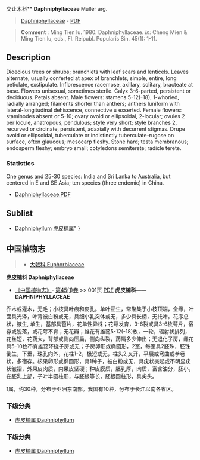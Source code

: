 交让木科** **Daphniphyllaceae** Muller arg.

> [Daphniphyllaceae](http://www.iplant.cn/info/Daphniphyllaceae?t=foc) - [PDF](http://www.iplant.cn/foc/pdf/Daphniphyllaceae.pdf)


> **Comment** : 
> Ming Tien lu. 1980. Daphniphyllaceae. *In:* Cheng Mien & Ming Tien lu, eds., Fl. Reipubl. Popularis Sin. 45(1): 1-11.

## Description

Dioecious trees or shrubs; branchlets with leaf scars and lenticels. Leaves alternate, usually conferted at apex of branchlets, simple, entire, long petiolate, exstipulate. Inflorescence racemose, axillary, solitary, bracteate at base. Flowers unisexual, sometimes sterile. Calyx 3-6-parted, persistent or deciduous. Petals absent. Male flowers: stamens 5-12(-18), 1-whorled, radially arranged; filaments shorter than anthers; anthers luniform with lateral-longitudinal dehiscence, connective ± exserted. Female flowers: staminodes absent or 5-10; ovary ovoid or ellipsoidal, 2-locular; ovules 2 per locule, anatropous, pendulous; style very short; style branches 2, recurved or circinate, persistent, adaxially with decurrent stigmas. Drupe ovoid or ellipsoidal, tuberculate or indistinctly tuberculate-rugose on surface, often glaucous; mesocarp fleshy. Stone hard; testa membranous; endosperm fleshy; embryo small; cotyledons semiterete; radicle terete.

### Statistics
One genus and 25-30 species: India and Sri Lanka to Australia, but centered in E and SE Asia; ten species (three endemic) in China.


* [Daphniphyllaceae.PDF](http://www.iplant.cn/foc/pdf/Daphniphyllaceae.pdf)

## Sublist

* [Daphniphyllum](http://www.iplant.cn/info/Daphniphyllum?t=foc) 虎皮楠属"
}
## 中国植物志

> * [大戟科  Euphorbiaceae](http://www.iplant.cn/info/Euphorbiaceae?t=z)


**虎皮楠科 Daphniphyllaceae**

* [《中国植物志》](http://www.iplant.cn/frps)- [第45(1)卷](http://www.iplant.cn/frps/vol/45(1)) >> 001页 [PDF](http://www.iplant.cn/frps/pdf/45(1)/001z.pdf)
**虎皮楠科——DAPHNIPHYLLACEAE**

乔木或灌木，无毛；小枝具叶痕和皮孔。单叶互生，常聚集于小枝顶端，全缘，叶面具光泽，叶背被白粉或无，具细小乳突体或无，多少具长柄，无托叶。花序总状，腋生, 单生，基部具苞片，花单性异株；花萼发育，3-6裂或具3-6枚萼片，宿存或脱落，或花萼不育；无花瓣；雄花有雄蕊5-12(-18)枚，一轮，辐射状排列，花丝短，花药大，背部或侧向压扁，侧向纵裂，药隔多少伸出；无退化子房，雌花具5-10枚不育雄蕊环绕子房或无；子房卵形或椭圆形，2室，每室具2胚珠，胚珠倒生，下垂，珠孔向外，花柱1-2，极短或无，柱头2,叉开，平展或弯曲或拳卷状，多宿存。核果卵形或椭圆形，具1种子，被白粉或无，具疣状突起或不明显疣状皱褶，外果皮肉质，内果皮坚硬；种皮膜质，胚乳厚，肉质，富含油分，胚小，在胚乳上部，子叶半圆柱形，与胚根等长，胚根圆柱形，具尖头。

1属，约30种，分布于亚洲东南部。我国有10种，分布于长江以南各省区。

### 下级分类
* [虎皮楠属  Daphniphyllum](http://www.iplant.cn/info/Daphniphyllum?t=z)

### 下级分类
* [虎皮楠属  Daphniphyllum](http://www.iplant.cn/info/sp/Daphniphyllum?t=z)
